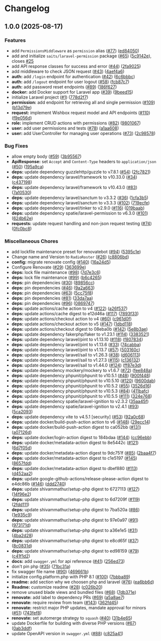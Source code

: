 # Changelog

## 1.0.0 (2025-08-17)


### Features

* add `PermissionsMiddleware` as `permission` alias ([#77](https://github.com/RadioRoster/backend/issues/77)) ([ed84050](https://github.com/RadioRoster/backend/commit/ed84050cc48fb41693ad41c9e7ea17fa0f2ffa86))
* add and initialize `saits/laravel-permission` package ([#65](https://github.com/RadioRoster/backend/issues/65)) ([5c9142e](https://github.com/RadioRoster/backend/commit/5c9142ee1f1abf5deb5810b8e89f0ad5f0f9d942)), closes [#25](https://github.com/RadioRoster/backend/issues/25)
* add API response classes for success and error ([#44](https://github.com/RadioRoster/backend/issues/44)) ([2fa9025](https://github.com/RadioRoster/backend/commit/2fa9025529cfca11e69225038e329274c941a541))
* add middleware to check JSON request ([#43](https://github.com/RadioRoster/backend/issues/43)) ([4aef4a6](https://github.com/RadioRoster/backend/commit/4aef4a6bc4cc6c79d18986bcd8fc280683eb9098))
* **auth:** add `/login` endpoint for authentication ([#42](https://github.com/RadioRoster/backend/issues/42)) ([6c6bbbc](https://github.com/RadioRoster/backend/commit/6c6bbbcc78931fc36f504f59d4875120ebcf30ed))
* **auth:** add `/logout` endpoint for user logout ([#58](https://github.com/RadioRoster/backend/issues/58)) ([fcb87c7](https://github.com/RadioRoster/backend/commit/fcb87c72674a742592fd87ee10d666439016c600))
* **auth:** add password reset endpoints ([#89](https://github.com/RadioRoster/backend/issues/89)) ([186f627](https://github.com/RadioRoster/backend/commit/186f6274400d9938b37760e78c952291512067b2))
* **docker:** add Docker support for Laravel app ([#39](https://github.com/RadioRoster/backend/issues/39)) ([9beed15](https://github.com/RadioRoster/backend/commit/9beed1517b67e6bca144a59d0a015196020752ab))
* initialize Laravel project ([#1](https://github.com/RadioRoster/backend/issues/1)) ([778d2f7](https://github.com/RadioRoster/backend/commit/778d2f724990583b7639149e0364f1422fde47ef))
* **permission:** add endpoint for retrieving all and single permission ([#109](https://github.com/RadioRoster/backend/issues/109)) ([b13d79e](https://github.com/RadioRoster/backend/commit/b13d79edb2003cef8929467a72cac1f18832330b))
* **request:** implement Wishbox request model and API endpoints ([#110](https://github.com/RadioRoster/backend/issues/110)) ([f9e056d](https://github.com/RadioRoster/backend/commit/f9e056d6ca9c2b3bcb5beeee43cfe05f8e0300b1))
* **role:** implement CRUD actions with permissions ([#82](https://github.com/RadioRoster/backend/issues/82)) ([9801067](https://github.com/RadioRoster/backend/commit/9801067b4a6d54f41aac7b348e074c756e9b9ec9))
* **user:** add user permissions and tests ([#78](https://github.com/RadioRoster/backend/issues/78)) ([a1aa608](https://github.com/RadioRoster/backend/commit/a1aa6083ab81d8a6ae76dc6d9071096d27009b6e))
* **user:** add UserController for managing user operations ([#73](https://github.com/RadioRoster/backend/issues/73)) ([2c98578](https://github.com/RadioRoster/backend/commit/2c98578b96176bd094f54ffb8301329a049211d4))


### Bug Fixes

* allow empty body ([#59](https://github.com/RadioRoster/backend/issues/59)) ([3b95567](https://github.com/RadioRoster/backend/commit/3b95567260bac49936dc703cc10c671b65966f46))
* **ApiResponse:** set `Accept` and `Content-Type` headers to `application/json` ([#50](https://github.com/RadioRoster/backend/issues/50)) ([195a9ca](https://github.com/RadioRoster/backend/commit/195a9cac89a7c0a2771f5ce806cf8ab53d0f09a1))
* **deps:** update dependency guzzlehttp/guzzle to v7.8.1 ([#54](https://github.com/RadioRoster/backend/issues/54)) ([2fc7821](https://github.com/RadioRoster/backend/commit/2fc782196218e8784a2ac3403b07554b2492c554))
* **deps:** update dependency laravel/framework to v10.33.0 ([#34](https://github.com/RadioRoster/backend/issues/34)) ([c437198](https://github.com/RadioRoster/backend/commit/c4371988f773fa2a4ab2aa95ce557cd0d28f53fb))
* **deps:** update dependency laravel/framework to v10.43.0 ([#83](https://github.com/RadioRoster/backend/issues/83)) ([7a10530](https://github.com/RadioRoster/backend/commit/7a10530afb0ed7d4fab360459cff6dc07dc440e4))
* **deps:** update dependency laravel/sanctum to v3.3.2 ([#36](https://github.com/RadioRoster/backend/issues/36)) ([1cfa3b5](https://github.com/RadioRoster/backend/commit/1cfa3b5a95c916f42dccd0b649a9c981d1a5644f))
* **deps:** update dependency laravel/sanctum to v3.3.3 ([#102](https://github.com/RadioRoster/backend/issues/102)) ([719ecfe](https://github.com/RadioRoster/backend/commit/719ecfec90d50ca32dbfd5b54b06d8356e5771d1))
* **deps:** update dependency laravel/tinker to v2.9.0 ([#116](https://github.com/RadioRoster/backend/issues/116)) ([019baab](https://github.com/RadioRoster/backend/commit/019baab64fce8cf8a093e530b8e1318fd5413033))
* **deps:** update dependency spatie/laravel-permission to v6.3.0 ([#101](https://github.com/RadioRoster/backend/issues/101)) ([624b62e](https://github.com/RadioRoster/backend/commit/624b62e3650befd84493becbe331cd5be1c1dddb))
* **requests:** update request handling and non-json request testing ([#74](https://github.com/RadioRoster/backend/issues/74)) ([0fc0bc8](https://github.com/RadioRoster/backend/commit/0fc0bc80cfad2acc878b58a69153236f1fbcb8de))


### Miscellaneous Chores

* add lockfile maintenance preset for renovatebot ([#94](https://github.com/RadioRoster/backend/issues/94)) ([5395c1e](https://github.com/RadioRoster/backend/commit/5395c1eca5b9145bd6c2adbc9887a9aba15c1f05))
* Change name and Version to `RadioRoster` ([#26](https://github.com/RadioRoster/backend/issues/26)) ([c8806bd](https://github.com/RadioRoster/backend/commit/c8806bda3d72619e8bc5ff21a8a79bfea891c400))
* **config:** migrate renovate config ([#140](https://github.com/RadioRoster/backend/issues/140)) ([16a24d5](https://github.com/RadioRoster/backend/commit/16a24d5e1305890627d763309536cf79a72cdede))
* Configure Renovate ([#29](https://github.com/RadioRoster/backend/issues/29)) ([363699e](https://github.com/RadioRoster/backend/commit/363699e9dea3f047b54759fba60ac5d1bb118675))
* **deps:** lock file maintenance ([#98](https://github.com/RadioRoster/backend/issues/98)) ([7d7e3c6](https://github.com/RadioRoster/backend/commit/7d7e3c6d992cb7d6eee692bb50bf1a6fe1d762cc))
* **deps:** lock file maintenance ([#99](https://github.com/RadioRoster/backend/issues/99)) ([b6c4265](https://github.com/RadioRoster/backend/commit/b6c42656c1ce57e58b341869b1904d412d2ea8da))
* **deps:** pin dependencies ([#30](https://github.com/RadioRoster/backend/issues/30)) ([89856cc](https://github.com/RadioRoster/backend/commit/89856cc53fdc3170499f74288601f27dda7bf1e8))
* **deps:** pin dependencies ([#46](https://github.com/RadioRoster/backend/issues/46)) ([9a2a663](https://github.com/RadioRoster/backend/commit/9a2a66388c3fe6bc0844068d29e898e04e8f9f46))
* **deps:** pin dependencies ([#63](https://github.com/RadioRoster/backend/issues/63)) ([5cc75f8](https://github.com/RadioRoster/backend/commit/5cc75f858e9694e7b488e59881afb672c40c0397))
* **deps:** pin dependencies ([#81](https://github.com/RadioRoster/backend/issues/81)) ([33da7aa](https://github.com/RadioRoster/backend/commit/33da7aa03dcd83efa5625590f26dc35b3bbfbcd4))
* **deps:** pin dependencies ([#96](https://github.com/RadioRoster/backend/issues/96)) ([0869747](https://github.com/RadioRoster/backend/commit/0869747f04e7b6098e1ff976c18e30f77a6f3c7f))
* **deps:** update actions/cache action to v4 ([#122](https://github.com/RadioRoster/backend/issues/122)) ([a26f537](https://github.com/RadioRoster/backend/commit/a26f537dd4e1f872a7433a9acc5ba4378e0fbfd7))
* **deps:** update actions/cache digest to e12d46a ([#117](https://github.com/RadioRoster/backend/issues/117)) ([7893f33](https://github.com/RadioRoster/backend/commit/7893f33e3146511f604ac6aa7520ded26e2e8ffa))
* **deps:** update actions/checkout action to v4 ([#60](https://github.com/RadioRoster/backend/issues/60)) ([c961d0f](https://github.com/RadioRoster/backend/commit/c961d0f8b0abeda0220976ee4e95ea66fbf8f1d6))
* **deps:** update actions/checkout action to v5 ([#147](https://github.com/RadioRoster/backend/issues/147)) ([1dbd118](https://github.com/RadioRoster/backend/commit/1dbd118f82a9f2903ba1f39d8ab6f4d7a6b132d0))
* **deps:** update actions/checkout digest to 08eba0b ([#142](https://github.com/RadioRoster/backend/issues/142)) ([5e8b3ae](https://github.com/RadioRoster/backend/commit/5e8b3ae5617aa69e0e6deb2c44fb2daa32ab0fd6))
* **deps:** update dependency fakerphp/faker to v1.23.1 ([#114](https://github.com/RadioRoster/backend/issues/114)) ([3383521](https://github.com/RadioRoster/backend/commit/3383521b3d18d8db92d27ca065b83291a0fe04fa))
* **deps:** update dependency laravel/pint to v1.13.10 ([#118](https://github.com/RadioRoster/backend/issues/118)) ([f807834](https://github.com/RadioRoster/backend/commit/f807834df5df7f12d7ace1d6729edb19e300397b))
* **deps:** update dependency laravel/pint to v1.13.6 ([#33](https://github.com/RadioRoster/backend/issues/33)) ([74cabba](https://github.com/RadioRoster/backend/commit/74cabbade78b49731c0456369330747ceccf3e11))
* **deps:** update dependency laravel/pint to v1.13.7 ([#57](https://github.com/RadioRoster/backend/issues/57)) ([503160c](https://github.com/RadioRoster/backend/commit/503160c2fd0a513f4858f797595e3c532711a1ce))
* **deps:** update dependency laravel/sail to v1.26.3 ([#38](https://github.com/RadioRoster/backend/issues/38)) ([d606113](https://github.com/RadioRoster/backend/commit/d6061138866d09938e614557eb9941c28e82c337))
* **deps:** update dependency laravel/sail to v1.27.3 ([#115](https://github.com/RadioRoster/backend/issues/115)) ([c136132](https://github.com/RadioRoster/backend/commit/c1361322edf40b88872316068bb1b7d8d395baea))
* **deps:** update dependency laravel/sail to v1.44.0 ([#124](https://github.com/RadioRoster/backend/issues/124)) ([ff87e3d](https://github.com/RadioRoster/backend/commit/ff87e3d95b378f74862aa5a4197369d8015a1ec8))
* **deps:** update dependency mockery/mockery to v1.6.7 ([#72](https://github.com/RadioRoster/backend/issues/72)) ([fee848a](https://github.com/RadioRoster/backend/commit/fee848ada3c7251815062c991d4162e2b76a6cd6))
* **deps:** update dependency phpunit/phpunit to v10.5.1 ([#48](https://github.com/RadioRoster/backend/issues/48)) ([900f448](https://github.com/RadioRoster/backend/commit/900f448ad9500b667c3909b0911c2963addd8057))
* **deps:** update dependency phpunit/phpunit to v10.5.10 ([#120](https://github.com/RadioRoster/backend/issues/120)) ([9600dab](https://github.com/RadioRoster/backend/commit/9600dabd139b16db2100be5746399b45ebe2623c))
* **deps:** update dependency phpunit/phpunit to v10.5.2 ([#55](https://github.com/RadioRoster/backend/issues/55)) ([3526d16](https://github.com/RadioRoster/backend/commit/3526d162ce09fe26ab166d2aa1f5cfb60d3884e4))
* **deps:** update dependency phpunit/phpunit to v10.5.3 ([#84](https://github.com/RadioRoster/backend/issues/84)) ([411bafc](https://github.com/RadioRoster/backend/commit/411bafccb3ef2533b76b262d9b583bdda0567c90))
* **deps:** update dependency phpunit/phpunit to v10.5.5 ([#111](https://github.com/RadioRoster/backend/issues/111)) ([324e768](https://github.com/RadioRoster/backend/commit/324e768d3ec9dad736eebb1e9913b1551ae7fce4))
* **deps:** update dependency spatie/laravel-ignition to v2.3.2 ([35aa45f](https://github.com/RadioRoster/backend/commit/35aa45fbeb7c276bbf7fbea8214f7e5bde1946c1))
* **deps:** update dependency spatie/laravel-ignition to v2.4.1 ([#93](https://github.com/RadioRoster/backend/issues/93)) ([5ca2093](https://github.com/RadioRoster/backend/commit/5ca2093d49314c39e119afa13d0753c0da9e0f01))
* **deps:** update dependency vite to v4.5.1 [security] ([#53](https://github.com/RadioRoster/backend/issues/53)) ([92a0c68](https://github.com/RadioRoster/backend/commit/92a0c685e3b1fd60f81c9b65add6b3d5b6c6155e))
* **deps:** update docker/build-push-action action to v6 ([#148](https://github.com/RadioRoster/backend/issues/148)) ([29ecc14](https://github.com/RadioRoster/backend/commit/29ecc14790b4f5282180f7b61a21d4a4011c5554))
* **deps:** update docker/build-push-action digest to ca052bb ([#131](https://github.com/RadioRoster/backend/issues/131)) ([a07126d](https://github.com/RadioRoster/backend/commit/a07126dbb14e865c1524c12fbdac0a3ced84b625))
* **deps:** update docker/login-action digest to 184bdaa ([#144](https://github.com/RadioRoster/backend/issues/144)) ([cc96ebb](https://github.com/RadioRoster/backend/commit/cc96ebb038bd6cc7f537fab0367cfedf84e7e557))
* **deps:** update docker/metadata-action digest to 8e5442c ([#121](https://github.com/RadioRoster/backend/issues/121)) ([6d7f05d](https://github.com/RadioRoster/backend/commit/6d7f05d1a5f3b51276c6b51129afda752c509cf0))
* **deps:** update docker/metadata-action digest to 9dc751f ([#85](https://github.com/RadioRoster/backend/issues/85)) ([2baa4f7](https://github.com/RadioRoster/backend/commit/2baa4f71480ffb60a9d0d0a9556ffe793ca8c878))
* **deps:** update docker/metadata-action digest to c1e5197 ([#145](https://github.com/RadioRoster/backend/issues/145)) ([8657fdd](https://github.com/RadioRoster/backend/commit/8657fdddfbb2383e67e9690c72aa085063edbfe8))
* **deps:** update docker/metadata-action digest to dbef880 ([#113](https://github.com/RadioRoster/backend/issues/113)) ([d452aa2](https://github.com/RadioRoster/backend/commit/d452aa2260d3d8c50ed7753bb628b81786cc685f))
* **deps:** update google-github-actions/release-please-action digest to e4dc86b ([#146](https://github.com/RadioRoster/backend/issues/146)) ([ddd2740](https://github.com/RadioRoster/backend/commit/ddd2740a993f34570abc2b42dc4695cf3d6252bc))
* **deps:** update shivammathur/setup-php digest to 6727113 ([#127](https://github.com/RadioRoster/backend/issues/127)) ([14f96e2](https://github.com/RadioRoster/backend/commit/14f96e21e0f5b63174196d5aeed05f82df3de4f3))
* **deps:** update shivammathur/setup-php digest to 6d7209f ([#119](https://github.com/RadioRoster/backend/issues/119)) ([2fdd111](https://github.com/RadioRoster/backend/commit/2fdd1115556f5eccc5017ada14dff521c4fbbfb7))
* **deps:** update shivammathur/setup-php digest to 7ba520a ([#86](https://github.com/RadioRoster/backend/issues/86)) ([1e935c9](https://github.com/RadioRoster/backend/commit/1e935c96a61b20ae46ba130f2ee274e151964ab5))
* **deps:** update shivammathur/setup-php digest to 97e0a97 ([#91](https://github.com/RadioRoster/backend/issues/91)) ([973171d](https://github.com/RadioRoster/backend/commit/973171da22a7d894b9434453702800db4e290617))
* **deps:** update shivammathur/setup-php digest to a36e1e5 ([#31](https://github.com/RadioRoster/backend/issues/31)) ([4ba2d28](https://github.com/RadioRoster/backend/commit/4ba2d289b36bda84fa92bceadc305fbfd58fd2b0))
* **deps:** update shivammathur/setup-php digest to e8cd65f ([#37](https://github.com/RadioRoster/backend/issues/37)) ([8c0831d](https://github.com/RadioRoster/backend/commit/8c0831d69738250a41a4e299b5db9e726fd11827))
* **deps:** update shivammathur/setup-php digest to ed98159 ([#79](https://github.com/RadioRoster/backend/issues/79)) ([c41f1d2](https://github.com/RadioRoster/backend/commit/c41f1d225c3b01dd10c477e07ebb1ba9033f04d6))
* **docs:** add `swagger.yml` for api reference ([#41](https://github.com/RadioRoster/backend/issues/41)) ([256ed73](https://github.com/RadioRoster/backend/commit/256ed73b6724fc4911aab05e90e767dca3d6a924))
* don't pin php ([#35](https://github.com/RadioRoster/backend/issues/35)) ([71bc31a](https://github.com/RadioRoster/backend/commit/71bc31ad15e87c418f7c6692717ec676febd0f4a))
* fix swagger file name ([#90](https://github.com/RadioRoster/backend/issues/90)) ([469661b](https://github.com/RadioRoster/backend/commit/469661b3bd1af0f0b54a1c3144b2bba68be423e9))
* initialize config.platform.php with PHP 8.1 ([#100](https://github.com/RadioRoster/backend/issues/100)) ([7bbba89](https://github.com/RadioRoster/backend/commit/7bbba89cbd5dbe74f7a0d531e3b4ee2f9501a3eb))
* **readme:** add section why we choosen php and laravel ([#76](https://github.com/RadioRoster/backend/issues/76)) ([ea6bb6d](https://github.com/RadioRoster/backend/commit/ea6bb6d4b5a480d966c0cf369ad47c85b089b68d))
* **Readme:** customize readme ([#28](https://github.com/RadioRoster/backend/issues/28)) ([c026b20](https://github.com/RadioRoster/backend/commit/c026b2055c2bd46aa1c8a395d8c15536b92b8f0a))
* remove unused blade views and bundled files ([#68](https://github.com/RadioRoster/backend/issues/68)) ([7db371e](https://github.com/RadioRoster/backend/commit/7db371ebd260eb7eab4fe6ded7a9ffa84aecb916))
* **renovate:** add label to dependency PRs ([#69](https://github.com/RadioRoster/backend/issues/69)) ([a5a8ae7](https://github.com/RadioRoster/backend/commit/a5a8ae7df3af04efbf3f0eb2ab1322f229b0ea2c))
* **renovate:** require review from team ([#143](https://github.com/RadioRoster/backend/issues/143)) ([362fd45](https://github.com/RadioRoster/backend/commit/362fd4521576df815a4f23b0a445c6436d8024c0))
* **renovate:** restrict major PHP updates, mandate approval for minors ([#51](https://github.com/RadioRoster/backend/issues/51)) ([743fef8](https://github.com/RadioRoster/backend/commit/743fef8947d82a509a6d81cba3c71fd001139ae4))
* **renovate:** set automerge strategy to `squash` ([#40](https://github.com/RadioRoster/backend/issues/40)) ([31b4e65](https://github.com/RadioRoster/backend/commit/31b4e659f806bb00911b68ede6960285abfb9e04))
* update Dockerfile for building with diverse PHP versions ([#67](https://github.com/RadioRoster/backend/issues/67)) ([0ab3ddf](https://github.com/RadioRoster/backend/commit/0ab3ddf1f6b491654be587e84d88a990817771e6))
* update OpenAPI version in `swagger.yml` ([#88](https://github.com/RadioRoster/backend/issues/88)) ([c825a41](https://github.com/RadioRoster/backend/commit/c825a410edc111d77536d37469d5eff9f3c5e4e8))
